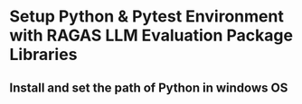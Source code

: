 # Setup Python & Pytest Environment with RAGAS LLM Evaluation Package Libraries

## Install and set the path of Python in windows OS

